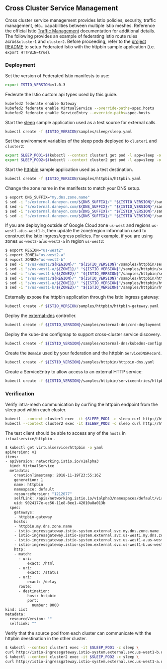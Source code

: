 ## Cross Cluster Service Management
Cross cluster service management provides Istio policies, security, traffic management, etc.. capabilities between
multiple Istio meshes. Reference the official Istio
[Traffic Management](https://archive.istio.io/v0.8/docs/tasks/traffic-management/) documentation for additional details.
The following provides an example of federating Istio route rules across`cluster1` and `cluster2`. Before proceeding,
refer to the [project README](../README.md) to setup Federated Istio with the httpbin sample application
(i.e. `export HTTPBIN=true`).

### Deployment
Set the version of Federated Istio manifests to use:
```bash
export ISTIO_VERSION=v1.0.3
```

Federate the Istio custom api types used by this guide.
```bash
kubefed2 federate enable Gateway
kubefed2 federate enable VirtualService --override-paths=spec.hosts
kubefed2 federate enable ServiceEntry --override-paths=spec.hosts
```

Start the [sleep](https://github.com/istio/istio/tree/master/samples/sleep) sample application used as a test source for
external calls.
```bash
kubectl create -f $ISTIO_VERSION/samples/sleep/sleep.yaml
```

Set the environment variables of the sleep pods deployed to `cluster1` and `cluster2`:
```bash
export SLEEP_POD1=$(kubectl --context cluster1 get pod -l app=sleep -o jsonpath={.items..metadata.name})
export SLEEP_POD2=$(kubectl --context cluster2 get pod -l app=sleep -o jsonpath={.items..metadata.name})
```

Start the [httpbin](https://github.com/istio/istio/tree/master/samples/httpbin) sample application used as a test
destination.
```bash
kubectl create -f $ISTIO_VERSION/samples/httpbin/httpbin.yaml
```

Change the zone name in the manifests to match your DNS setup.
```bash
$ export DNS_SUFFIX="my.dns.zone.name"
$ sed -i "s/external.daneyon.com/${DNS_SUFFIX}/" "${ISTIO_VERSION}"/samples/httpbin/httpbin-dns.yaml
$ sed -i "s/external.daneyon.com/${DNS_SUFFIX}/" "${ISTIO_VERSION}"/samples/httpbin/serviceentries/httpbin-ext.yaml
$ sed -i "s/external.daneyon.com/${DNS_SUFFIX}/" "${ISTIO_VERSION}"/samples/external-dns/crd-deployment.yaml
$ sed -i "s/external.daneyon.com/${DNS_SUFFIX}/" "${ISTIO_VERSION}"/samples/external-dns/kubedns-configmap.yaml
```

If you are deploying outside of Google Cloud zone `us-west` and regions `us-west1-a`/`us-west1-b`, then update the
zone/region information used to construct the Istio ingress/egress policies. For example, if you are using zones
`us-west2-a`/`us-west2-a` in region `us-west2`:
```bash
$ export REGION="us-west2"
$ export ZONE1="us-west2-a"
$ export ZONE2="us-west2-b"
$ sed -i "s/us-west1/${REGION}/" "${ISTIO_VERSION}"/samples/httpbin/serviceentries/httpbin-ext.yaml
$ sed -i "s/us-west1-a/${ZONE1}/" "${ISTIO_VERSION}"/samples/httpbin/serviceentries/httpbin-ext.yaml
$ sed -i "s/us-west1-b/${ZONE2}/" "${ISTIO_VERSION}"/samples/httpbin/serviceentries/httpbin-ext.yaml
$ sed -i "s/us-west1/${REGION}/" "${ISTIO_VERSION}"/samples/httpbin/httpbin-gateway.yaml
$ sed -i "s/us-west1-a/${ZONE1}/" "${ISTIO_VERSION}"/samples/httpbin/httpbin-gateway.yaml
$ sed -i "s/us-west1-b/${ZONE2}/" "${ISTIO_VERSION}"/samples/httpbin/httpbin-gateway.yaml
```

Externally expose the httpbin application through the Istio ingress gateway:
```bash
kubectl create -f $ISTIO_VERSION/samples/httpbin/httpbin-gateway.yaml
```

Deploy the [external-dns](https://github.com/kubernetes-incubator/external-dns) controller.
```bash
kubectl create -f ${ISTIO_VERSION}/samples/external-dns/crd-deployment.yaml
```

Deploy the kube-dns configmap to support cross-cluster service discovery.
```bash
kubectl create -f ${ISTIO_VERSION}/samples/external-dns/kubedns-configmap.yaml
```
Create the `Domain` used by your federation and the httpbin `ServiceDNSRecord`.
```bash
kubectl create -f ${ISTIO_VERSION}/samples/httpbin/httpbin-dns.yaml
```

Create a ServiceEntry to allow access to an external HTTP service:
```bash
kubectl create -f ${ISTIO_VERSION}/samples/httpbin/serviceentries/httpbin-ext.yaml
```

### Verification

Verify intra-mesh communication by curl'ing the httpbin endpoint from the sleep pod within each cluster.

```bash
kubectl --context cluster1 exec -it $SLEEP_POD1 -c sleep curl http://httpbin.default.svc.cluster.local:8000/html
kubectl --context cluster2 exec -it $SLEEP_POD2 -c sleep curl http://httpbin.default.svc.cluster.local:8000/html
```

The test client should be able to access any of the `hosts` in `irtualservice/httpbin `.
```bash
$ kubectl get virtualservice/httpbin -o yaml
apiVersion: v1
items:
- apiVersion: networking.istio.io/v1alpha3
  kind: VirtualService
  metadata:
    creationTimestamp: 2018-11-19T23:55:16Z
    generation: 1
    name: httpbin
    namespace: default
    resourceVersion: "1212077"
    selfLink: /apis/networking.istio.io/v1alpha3/namespaces/default/virtualservices/httpbin
    uid: 9024177e-ec56-11e8-8ee1-42010a8a013b
  spec:
    gateways:
    - httpbin-gateway
    hosts:
    - httpbin.my.dns.zone.name
    - istio-ingressgateway.istio-system.external.svc.my.dns.zone.name
    - istio-ingressgateway.istio-system.external.svc.us-west1.my.dns.zone.name
    - istio-ingressgateway.istio-system.external.svc.us-west1-a.us-west1.my.dns.zone.name
    - istio-ingressgateway.istio-system.external.svc.us-west1-b.us-west1.my.dns.zone.name
    http:
    - match:
      - uri:
          exact: /html
      - uri:
          exact: /status
      - uri:
          exact: /delay
      route:
      - destination:
          host: httpbin
          port:
            number: 8000
kind: List
metadata:
  resourceVersion: ""
  selfLink: ""
```

Verify that the source pod from each cluster can communicate with the httpbin deestination in the other cluster.
```bash
$ kubectl --context cluster1 exec -it $SLEEP_POD1 -c sleep \
curl http://istio-ingressgateway.istio-system.external.svc.us-west1-b.us-west1.my.dns.zone.name/html
$ kubectl --context cluster2 exec -it $SLEEP_POD2 -c sleep \
curl http://istio-ingressgateway.istio-system.external.svc.us-west1-a.us-west1.my.dns.zone.name/html
```
